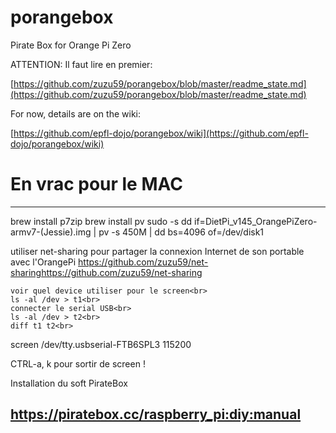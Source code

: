 # porangebox
Pirate Box for Orange Pi Zero

ATTENTION: Il faut lire en premier:

[https://github.com/zuzu59/porangebox/blob/master/readme_state.md](https://github.com/zuzu59/porangebox/blob/master/readme_state.md)

For now, details are on the wiki:

[https://github.com/epfl-dojo/porangebox/wiki](https://github.com/epfl-dojo/porangebox/wiki)





# En vrac pour le MAC


----
brew install p7zip
brew install pv
sudo -s
dd if=DietPi_v145_OrangePiZero-armv7-\(Jessie\).img | pv -s 450M | dd bs=4096 of=/dev/disk1

utiliser net-sharing pour partager la connexion Internet de son portable avec l'OrangePi
https://github.com/zuzu59/net-sharinghttps://github.com/zuzu59/net-sharing

```
voir quel device utiliser pour le screen<br>
ls -al /dev > t1<br>
connecter le serial USB<br>
ls -al /dev > t2<br>
diff t1 t2<br>

```

screen /dev/tty.usbserial-FTB6SPL3 115200

CTRL-a, k pour sortir de screen !

Installation du soft PirateBox

https://piratebox.cc/raspberry_pi:diy:manual
---
